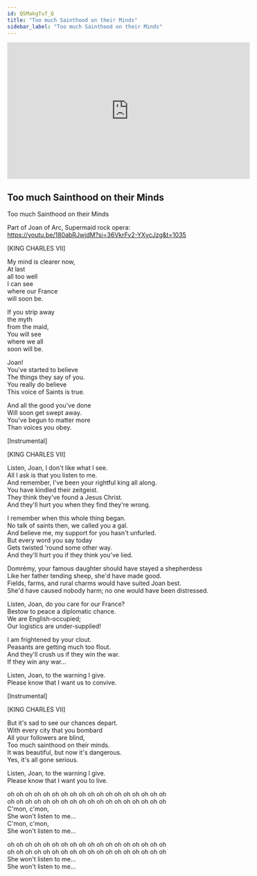 ```yaml
---
id: QSMakgTuf_Q
title: "Too much Sainthood on their Minds"
sidebar_label: "Too much Sainthood on their Minds"
---
```


<div class="video-float-container">
  <iframe
    width="560"
    height="315"
    src="https://www.youtube.com/embed/QSMakgTuf_Q"
    title="YouTube video player"
    frameborder="0"
    allow="accelerometer; autoplay; clipboard-write; encrypted-media; gyroscope; picture-in-picture; web-share"
    referrerpolicy="strict-origin-when-cross-origin"
    allowfullscreen
  ></iframe>
</div>

## Too much Sainthood on their Minds

Too much Sainthood on their Minds

Part of Joan of Arc, Supermaid rock opera:  
https://youtu.be/180abRJwjdM?si=36VkrFv2-YXycJzg&t=1035

  
[KING CHARLES VII]

My mind is clearer now,  
At last   
all too well  
I can see   
where our France   
will soon be.

If you strip away   
the myth   
from the maid,  
You will see   
where we all   
soon will be. 

Joan!  
You've started to believe  
The things they say of you.  
You really do believe  
This voice of Saints is true.

And all the good you've done  
Will soon get swept away.  
You've begun to matter more  
Than voices you obey.

[Instrumental]

[KING CHARLES VII]

Listen, Joan, I don't like what I see.  
All I ask is that you listen to me.  
And remember, I've been your rightful king all along.  
You have kindled their zeitgeist.  
They think they've found a Jesus Christ.  
And they'll hurt you when they find they're wrong.

I remember when this whole thing began.  
No talk of saints then, we called you a gal.  
And believe me, my support for you hasn't unfurled.  
But every word you say today  
Gets twisted 'round some other way.  
And they'll hurt you if they think you've lied.

Domrémy, your famous daughter should have stayed a shepherdess  
Like her father tending sheep, she'd have made good.  
Fields, farms, and rural charms would have suited Joan best.  
She'd have caused nobody harm; no one would have been distressed.

Listen, Joan, do you care for our France?  
Bestow to peace a diplomatic chance.  
We are English-occupied;   
Our logistics are under-supplied!

I am frightened by your clout.  
Peasants are getting much too flout.  
And they'll crush us if they win the war.  
If they win any war...

Listen, Joan, to the warning I give.  
Please know that I want us to convive.

[Instrumental]

[KING CHARLES VII]

But it's sad to see our chances depart.  
With every city that you bombard  
All your followers are blind,  
Too much sainthood on their minds.  
It was beautiful, but now it's dangerous.  
Yes, it's all gone serious.

Listen, Joan, to the warning I give.  
Please know that I want you to live.

oh oh oh oh oh oh oh oh oh oh oh oh oh oh oh oh oh oh  
oh oh oh oh oh oh oh oh oh oh oh oh oh oh oh oh oh oh  
C'mon, c'mon,  
She won't listen to me...  
C'mon, c'mon,  
She won't listen to me...

oh oh oh oh oh oh oh oh oh oh oh oh oh oh oh oh oh oh  
oh oh oh oh oh oh oh oh oh oh oh oh oh oh oh oh oh oh  
She won't listen to me...  
She won't listen to me...

